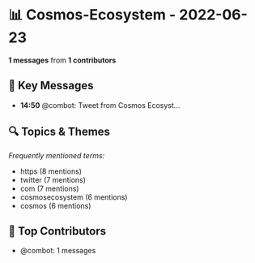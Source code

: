 # 📊 Cosmos-Ecosystem - 2022-06-23
**1 messages** from **1 contributors**

## 💬 Key Messages
- **14:50** @combot: [‌‌‌‌‎⁠](https://twitter.com/CosmosEcosystem/status/1539984232587694082)Tweet from Cosmos Ecosyst...

## 🔍 Topics & Themes
*Frequently mentioned terms:*
- https (8 mentions)
- twitter (7 mentions)
- com (7 mentions)
- cosmosecosystem (6 mentions)
- cosmos (6 mentions)

## 👥 Top Contributors
- @combot: 1 messages